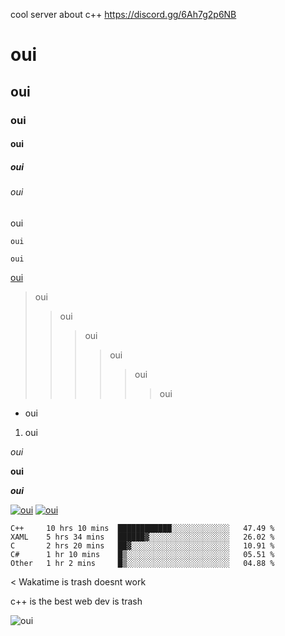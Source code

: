 cool server about c++ https://discord.gg/6Ah7g2p6NB
# oui

## oui

### oui

#### oui

##### oui

###### oui

oui

`oui`

```
oui
```

[oui](#oui)

> oui
> > oui
> > > oui
> > > > oui
> > > > > oui
> > > > > > oui

* oui

1. oui

*oui*

**oui**

***oui***

[![oui](https://github-readme-stats.vercel.app/api?username=jacquesatan)](https://oui.sncf)
[![oui](https://github-readme-stats.vercel.app/api/top-langs/?username=jacquesatan)](https://oui.sncf)
<!--START_SECTION:waka-->
```text
C++     10 hrs 10 mins  ████████████░░░░░░░░░░░░░   47.49 % 
XAML    5 hrs 34 mins   ██████▓░░░░░░░░░░░░░░░░░░   26.02 % 
C       2 hrs 20 mins   ██▓░░░░░░░░░░░░░░░░░░░░░░   10.91 % 
C#      1 hr 10 mins    █▒░░░░░░░░░░░░░░░░░░░░░░░   05.51 % 
Other   1 hr 2 mins     █▒░░░░░░░░░░░░░░░░░░░░░░░   04.88 % 
```
<!--END_SECTION:waka-->
< Wakatime is trash doesnt work

c++ is the best web dev is trash

![oui](https://upload.wikimedia.org/wikipedia/fr/thumb/a/a3/OU%C3%8F_lettrage.svg/1200px-OU%C3%8F_lettrage.svg.png)
